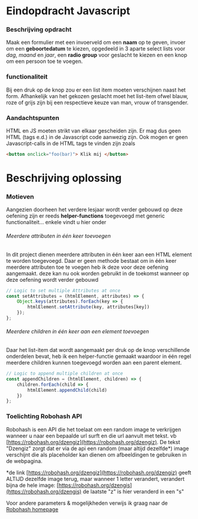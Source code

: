 # Eindopdracht Javascript
### Beschrijving opdracht
Maak een formulier met een invoerveld om een **naam** op te geven,
invoer om een **geboortedatum** te kiezen, opgedeeld in 3 aparte select
lists voor *dag*, *maand* en *jaar*, een **radio group** voor geslacht
te kiezen en een knop om een persoon toe te voegen.
### functionaliteit
Bij een druk op de knop zou er een list item moeten verschijnen naast
het form. Afhankelijk van het gekozen geslacht moet het list-item ofwel
blauw, roze of grijs zijn bij een respectieve keuze van man, vrouw of
transgender. 
### Aandachtspunten
HTML en JS moeten strikt van elkaar gescheiden zijn. Er mag dus geen
HTML (tags e.d.) in de Javascript code aanwezig zijn. Ook mogen er geen
Javascript-calls in de HTML tags te vinden zijn zoals 

```html
<button onclick="foo(bar)"> Klik mij </button>
```

# Beschrijving oplossing
### Motieven
Aangezien doorheen het verdere lesjaar wordt verder gebouwd op deze
oefening zijn er reeds **helper-functions** toegevoegd met generic
functionaliteit... enkele vindt u hier onder

###### Meerdere attributen in één keer toevoegen 
In dit project dienen meerdere attributen in één keer aan een HTML
element te worden toegevoegd. Daar er geen methode bestaat om in één
keer meerdere attributen toe te voegen heb ik deze voor deze oefening
aangemaakt. deze kan nu ook worden gebruikt in de toekomst wanneer op
deze oefening wordt verder gebouwd
````javascript
// Logic to set multiple Attributes at once
const setAttributes = (htmlElement, attributes) => {
    Object.keys(attributes).forEach(key => {
        htmlElement.setAttribute(key, attributes[key])
    });
};
````

###### Meerdere children in één keer aan een element toevoegen
Daar het list-item dat wordt aangemaakt per druk op de knop
verschillende onderdelen bevat, heb ik een helper-functie gemaakt
waardoor in één regel meerdere children kunnen toegevoegd worden aan een
parent element.
````javascript
// Logic to append multiple children at once
const appendChildren = (htmlElement, children) => {
    children.forEach(child => {
        htmlElement.appendChild(child)
    })
};
````
### Toelichting Robohash API
Robohash is een API die het toelaat om een random image te verkrijgen
wanneer u naar een bepaalde url surft en die url aanvult met tekst. vb
[https://robohash.org/dzengiz](https://robohash.org/dzengiz). De tekst
"Dzengiz" zorgt dat er via de api een random (maar altijd dezelfde*)
image verschijnt die als placeholder kan dienen om afbeeldingen te
gebruiken in de webpagina.

*de link [https://robohash.org/dzengiz](https://robohash.org/dzengiz)
geeft ALTIJD dezelfde image terug, maar wanneer 1 letter verandert,
verandert bijna de hele image:
[https://robohash.org/dzengis](https://robohash.org/dzengis) de laatste
"z" is hier veranderd in een "s"

Voor andere parameters & mogelijkheden verwijs ik graag naar de
[Robohash homepage](https://robohash.org)






